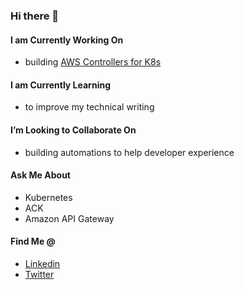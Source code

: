 ### Hi there 👋

#### I am Currently Working On
* building [AWS Controllers for K8s](https://aws-controllers-k8s.github.io/community/)

#### I am Currently Learning
* to improve my technical writing

#### I’m Looking to Collaborate On
* building automations to help developer experience

#### Ask Me About
* Kubernetes
* ACK
* Amazon API Gateway

#### Find Me @
* [Linkedin](https://www.linkedin.com/in/vijay-tripathi-a540b3b8/)
* [Twitter](https://twitter.com/vijtrip2)
